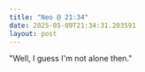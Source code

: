 ```yaml
---
title: "Neo @ 21:34"
date: 2025-05-09T21:34:31.203591
layout: post
---
```


"Well, I guess I'm not alone then."